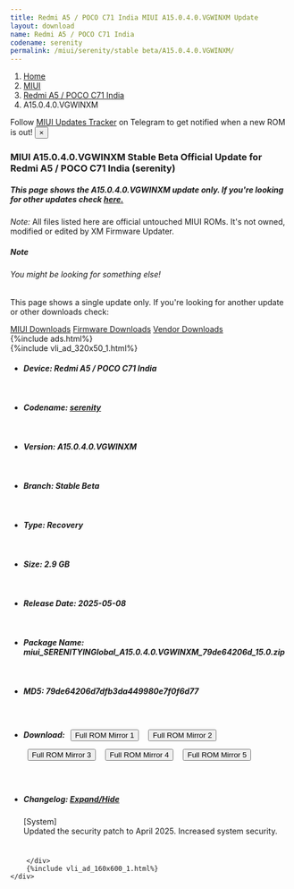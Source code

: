 ```yaml
---
title: Redmi A5 / POCO C71 India MIUI A15.0.4.0.VGWINXM Update
layout: download
name: Redmi A5 / POCO C71 India
codename: serenity
permalink: /miui/serenity/stable beta/A15.0.4.0.VGWINXM/
---
```

<nav aria-label="breadcrumb">
    <ol class="breadcrumb">
        <li class="breadcrumb-item"><a href="/">Home</a></li>
        <li class="breadcrumb-item"><a href="/miui/">MIUI</a></li>
        <li class="breadcrumb-item"><a href="/miui/serenity/">Redmi A5 / POCO C71 India</a></li>
        <li class="breadcrumb-item active" aria-current="page">A15.0.4.0.VGWINXM</li>
    </ol>
</nav>
<div class="alert alert-primary alert-dismissible fade show" role="alert">
    Follow <a href="https://t.me/MIUIUpdatesTracker" class="alert-link">MIUI Updates Tracker</a> on Telegram to get
    notified when a new ROM is out!
    <button type="button" class="close" data-dismiss="alert" aria-label="Close">
        <span aria-hidden="true">&times;</span>
    </button>
</div>
<div class="col-12 mx-auto">
    <h3 class="title bg-light p-2 rounded">MIUI A15.0.4.0.VGWINXM Stable Beta Official Update for Redmi A5 / POCO C71 India (serenity)</h3>
    <h5>This page shows the A15.0.4.0.VGWINXM update only. If you're looking for other updates check
        <a href="/miui/serenity/">here.</a></h5>
    <p><i>Note: </i>All files listed here are official untouched MIUI ROMs.
        It's not owned, modified or edited by XM Firmware Updater.</p>
    <div class="card">
        <div class="card-body">
            <h5 class="card-title">Note</h5>
            <h6 class="card-subtitle mb-2 text-muted">You might be looking for something else!</h6>
            <p class="card-text">This page shows a single update only.
                If you're looking for another update or other downloads check:</p>
            <a href="/miui/" class="card-link">MIUI Downloads</a>
            <a href="/firmware/" class="card-link">Firmware Downloads</a>
            <a href="/vendor/" class="card-link">Vendor Downloads</a>
        </div>
    </div>
    {%include ads.html%}
    <div class="row justify-content-center">
        <div class="col-10" id="downloads">
                    <div class="card card-body">
            {%include vli_ad_320x50_1.html%}
            <ul class="list-unstyled">
                <li style="padding-bottom: 10px;">
                    <h5><b>Device: </b>Redmi A5 / POCO C71 India</h5>
                </li>
                <li style="padding-bottom: 10px;">
                    <h5><b>Codename: </b> <a href="/miui/serenity/" target="_blank">serenity</a> </h5>
                </li>
                <li style="padding-bottom: 10px;">
                    <h5><b>Version: </b>A15.0.4.0.VGWINXM</h5>
                </li>
                <li style="padding-bottom: 10px;">
                    <h5><b>Branch: </b>Stable Beta</h5>
                </li>
                <li style="padding-bottom: 10px;">
                    <h5><b>Type: </b>Recovery</h5>
                </li>
                <li style="padding-bottom: 10px;">
                    <h5><b>Size: </b>2.9 GB</h5>
                </li>
                <li style="padding-bottom: 10px;">
                    <h5><b>Release Date: </b>2025-05-08</h5>
                </li>
                <li style="padding-bottom: 10px;">
                    <h5><b>Package Name: </b><span id="filename" class="text-dark">miui_SERENITYINGlobal_A15.0.4.0.VGWINXM_79de64206d_15.0.zip</span></h5>
                </li>
                <li style="padding-bottom: 10px;">
                    <h5><b>MD5: </b><span id="md5" class="text-muted">79de64206d7dfb3da449980e7f0f6d77</span></h5>
                </li>
                <li style="padding-bottom: 10px;">
                    <h5><b>Download: </b> <button type="button" id="download" class="btn btn-primary" style="margin: 7px;" onclick="window.open('https://cdnorg.d.miui.com/A15.0.4.0.VGWINXM/miui_SERENITYINGlobal_A15.0.4.0.VGWINXM_79de64206d_15.0.zip', '_blank');"><i class="fa fa-download"></i> Full ROM Mirror 1</button> <button type="button" id="download" class="btn btn-primary" style="margin: 7px;" onclick="window.open('https://bkt-sgp-miui-ota-update-alisgp.oss-ap-southeast-1.aliyuncs.com/A15.0.4.0.VGWINXM/miui_SERENITYINGlobal_A15.0.4.0.VGWINXM_79de64206d_15.0.zip', '_blank');"><i class="fa fa-download"></i> Full ROM Mirror 2</button> <button type="button" id="download" class="btn btn-primary" style="margin: 7px;" onclick="window.open('https://bn.d.miui.com/A15.0.4.0.VGWINXM/miui_SERENITYINGlobal_A15.0.4.0.VGWINXM_79de64206d_15.0.zip', '_blank');"><i class="fa fa-download"></i> Full ROM Mirror 3</button> <button type="button" id="download" class="btn btn-primary" style="margin: 7px;" onclick="window.open('https://bigota.d.miui.com/A15.0.4.0.VGWINXM/miui_SERENITYINGlobal_A15.0.4.0.VGWINXM_79de64206d_15.0.zip', '_blank');"><i class="fa fa-download"></i> Full ROM Mirror 4</button> <button type="button" id="download" class="btn btn-primary" style="margin: 7px;" onclick="window.open('https://hugeota.d.miui.com/A15.0.4.0.VGWINXM/miui_SERENITYINGlobal_A15.0.4.0.VGWINXM_79de64206d_15.0.zip', '_blank');"><i class="fa fa-download"></i> Full ROM Mirror 5</button></h5>
                </li>
                <li style="padding-bottom: 10px;">
                    <h5><b>Changelog: </b><a href="#serenity_1_changelog" data-toggle="collapse" role="button"
                            aria-expanded="false" aria-controls="serenity_1_changelog"> <i class="fa fa-arrow-down"
                                aria-hidden="true"></i> Expand/Hide</a></h5>
                    <div class="collapse" id="serenity_1_changelog">
                        <p id="changelog_text">[System]<br>Updated the security patch to April 2025. Increased system security.</p>
                    </div>
                </li>
            </ul>
        </div>

        </div>
        {%include vli_ad_160x600_1.html%}
    </div>
</div>
